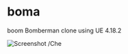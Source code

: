 # boma
boom
Bomberman clone using UE 4.18.2


![Screenshot](https://github.com/n1nj4n/boma/tree/master/Originals/shot.png?raw=true)
/Che
